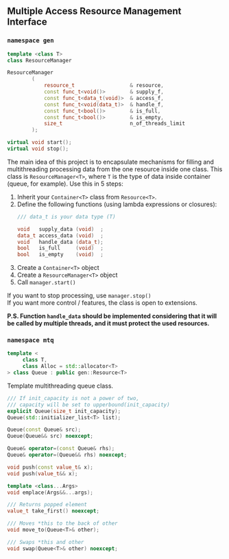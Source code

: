 ## Multiple Access Resource Management Interface

### ```namespace gen```

```c++
template <class T>
class ResourceManager
```

```c++
ResourceManager
        (
            resource_t                  & resource,
            const func_t<void()>        & supply_f,
            const func_t<data_t(void)>  & access_f,
            const func_t<void(data_t)>  & handle_f,
            const func_t<bool()>        & is_full,
            const func_t<bool()>        & is_empty,
            size_t                      n_of_threads_limit
        );

virtual void start();
virtual void stop();
```

The main idea of this project is to encapsulate mechanisms for filling and
multithreading processing data from the one resource inside one class.
This class is ```ResourceManager<T>```, where ```T``` is the type of data
inside container (queue, for example). Use this in 5 steps:  
  1. Inherit your ```Container<T>``` class from ```Resource<T>```.
  2. Define the following functions (using lambda expressions or closures):  
     ```c++
     /// data_t is your data type (T)
     
     void   supply_data (void)  ; 
     data_t access_data (void)  ;
     void   handle_data (data_t);
     bool   is_full     (void)  ;
     bool   is_empty    (void)  ;
     ```  
  3. Create a ```Container<T>``` object  
  4. Create a ```ResourceManager<T>``` object
  5. Call ```manager.start()```  

If you want to stop processing, use ```manager.stop()```  
If you want more control / features, the class is open to extensions.

**P.S. Function ```handle_data``` should be implemented considering that it will
be called by multiple threads, and it must protect the used resources.** 

### ```namespace mtq```

```c++
template <
     class T,
     class Alloc = std::allocator<T>
> class Queue : public gen::Resource<T>
```

Template multithreading queue class.

```c++
/// If init_capacity is not a power of two,  
/// capacity will be set to upperbound(init_capacity)
explicit Queue(size_t init_capacity);
Queue(std::initializer_list<T> list);

Queue(const Queue& src);
Queue(Queue&& src) noexcept;

Queue& operator=(const Queue& rhs);
Queue& operator=(Queue&& rhs) noexcept;

void push(const value_t& x);
void push(value_t&& x);

template <class...Args>
void emplace(Args&&...args);

/// Returns popped element
value_t take_first() noexcept;

/// Moves *this to the back of other
void move_to(Queue<T>& other);

/// Swaps *this and other
void swap(Queue<T>& other) noexcept;
```

